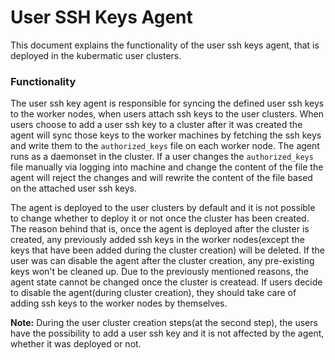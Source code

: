 # User SSH Keys Agent
This document explains the functionality of the user ssh keys agent, that is deployed in the kubermatic user clusters.

### Functionality
The user ssh key agent is responsible for syncing the defined user ssh keys to the worker nodes, when users
attach ssh keys to the user clusters. When users choose to add a user ssh key to a cluster after it was created 
the agent will sync those keys to the worker machines by fetching the ssh keys and write them to the `authorized_keys` 
file on each worker node. The agent runs as a daemonset in the cluster. If a user changes the `authorized_keys` file 
manually via logging into machine and change the content of the file the agent will reject the changes and will rewrite 
the content of the file based on the attached user ssh keys.

The agent is deployed to the user clusters by default and it is not possible to change whether to deploy it or not once 
the cluster has been created. The reason behind that is, once the agent is deployed after the cluster is created, any 
previously added ssh keys in the worker nodes(except the keys that have been added during the cluster creation) will be 
deleted. If the user was can disable the agent after the cluster creation, any pre-existing keys won't be cleaned up.
Due to the previously mentioned reasons, the agent state cannot be changed once the cluster is createad. If users decide 
to disable the agent(during cluster creation), they should take care of adding ssh keys to the worker nodes by themselves.

**Note:**
During the user cluster creation steps(at the second step), the users have the possibility to add a user ssh key and it 
is not affected by the agent, whether it was deployed or not.

